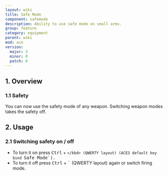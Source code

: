 ```yaml
---
layout: wiki
title: Safe Mode
component: safemode
description: Ability to use safe mode on small arms.
group: feature
category: equipment
parent: wiki
mod: ace
version:
  major: 3
  minor: 0
  patch: 0
---
```


## 1. Overview

### 1.1 Safety
You can now use the safety mode of any weapon. Switching weapon modes takes the safety off.

## 2. Usage

### 2.1 Switching safety on / off
- To turn it on press <kbd>Ctrl</kbd> + <kbd>`</kbd> (QWERTY layout) (ACE3 default key bind `Safe Mode`).
- To turn it off press <kbd>Ctrl</kbd> + <kbd>`</kbd> (QWERTY layout) again or switch firing mode.
